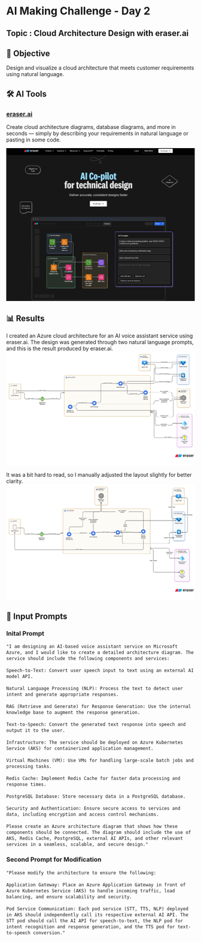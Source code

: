 # AI Making Challenge - Day 2

## Topic : Cloud Architecture Design with eraser.ai


## 🎯 Objective

Design and visualize a cloud architecture that meets customer requirements using natural language.

## 🛠️ AI Tools

### [eraser.ai](https://www.eraser.io/ai)
Create cloud architecture diagrams, database diagrams, and more in seconds — simply by describing your requirements in natural language or pasting in some code.

![eraser](images/eraser.ai.png)

## 📊 Results
I created an Azure cloud architecture for an AI voice assistant service using eraser.ai.
The design was generated through two natural language prompts, and this is the result produced by eraser.ai.
![Day 2 Result](images/init_Architecture.png)

It was a bit hard to read, so I manually adjusted the layout slightly for better clarity.
![Day 2 Result](images/Architecture.png)

## 📝 Input Prompts
### Inital Prompt
```
"I am designing an AI-based voice assistant service on Microsoft Azure, and I would like to create a detailed architecture diagram. The service should include the following components and services:

Speech-to-Text: Convert user speech input to text using an external AI model API.

Natural Language Processing (NLP): Process the text to detect user intent and generate appropriate responses.

RAG (Retrieve and Generate) for Response Generation: Use the internal knowledge base to augment the response generation.

Text-to-Speech: Convert the generated text response into speech and output it to the user.

Infrastructure: The service should be deployed on Azure Kubernetes Service (AKS) for containerized application management.

Virtual Machines (VM): Use VMs for handling large-scale batch jobs and processing tasks.

Redis Cache: Implement Redis Cache for faster data processing and response times.

PostgreSQL Database: Store necessary data in a PostgreSQL database.

Security and Authentication: Ensure secure access to services and data, including encryption and access control mechanisms.

Please create an Azure architecture diagram that shows how these components should be connected. The diagram should include the use of AKS, Redis Cache, PostgreSQL, external AI APIs, and other relevant services in a seamless, scalable, and secure design."
```

### Second Prompt for Modification
```
"Please modify the architecture to ensure the following:

Application Gateway: Place an Azure Application Gateway in front of Azure Kubernetes Service (AKS) to handle incoming traffic, load balancing, and ensure scalability and security.

Pod Service Communication: Each pod service (STT, TTS, NLP) deployed in AKS should independently call its respective external AI API. The STT pod should call the AI API for speech-to-text, the NLP pod for intent recognition and response generation, and the TTS pod for text-to-speech conversion."
```